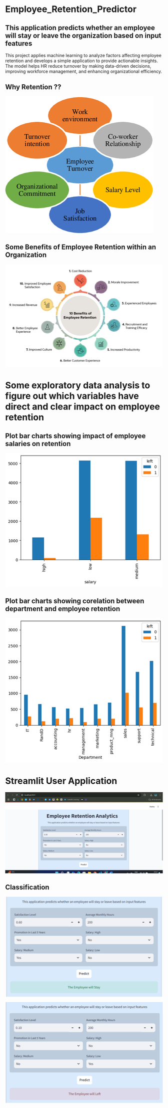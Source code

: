 # Employee_Retention_Predictor

## This application predicts whether an employee will stay or leave the organization based on input features
This project applies machine learning to analyze factors affecting employee retention and develops a simple application to provide actionable insights. The model helps HR reduce turnover by making data-driven decisions, improving workforce management, and enhancing organizational efficiency.

## Why Retention ??

![img alt](https://github.com/Tridibesh-033/Employee_Retention_Predictor/blob/main/reasons.png?raw=true)

## Some Benefits of Employee Retention within an Organization

![img alt](https://github.com/Tridibesh-033/Employee_Retention_Predictor/blob/main/benefits.png?raw=true)


# Some exploratory data analysis to figure out which variables have direct and clear impact on employee retention

## Plot bar charts showing impact of employee salaries on retention

![img alt](https://github.com/Tridibesh-033/Employee_Retention_Predictor/blob/main/output.png?raw=true)

## Plot bar charts showing corelation between department and employee retention

![img alt](https://github.com/Tridibesh-033/Employee_Retention_Predictor/blob/main/output_1.png?raw=true)


# Streamlit User Application 

![img alt](https://github.com/Tridibesh-033/Employee_Retention_Predictor/blob/main/Screenshot%20(212).png?raw=true)

## Classification

![img alt](https://github.com/Tridibesh-033/Employee_Retention_Predictor/blob/main/Screenshot%202024-12-13%20231546.png?raw=true)


![img alt](https://github.com/Tridibesh-033/Employee_Retention_Predictor/blob/main/Screenshot%202024-12-13%20231437.png?raw=true)




